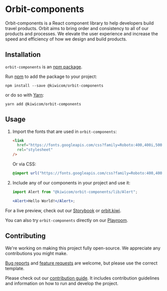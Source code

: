 # Orbit-components

Orbit-components is a React component library to help developers build travel products.
Orbit aims to bring order and consistency to all of our products and processes. We elevate the user experience and increase the speed and efficiency of how we design and build products.

## Installation

`orbit-components` is an [npm package](https://www.npmjs.com/package/@kiwicom/orbit-components).

Run [npm](https://www.npmjs.com/) to add the package to your project:

`npm install --save @kiwicom/orbit-components`

or do so with [Yarn](https://yarnpkg.com/):

`yarn add @kiwicom/orbit-components`

## Usage

1. Import the fonts that are used in `orbit-components`:

   ```html
   <link
     href="https://fonts.googleapis.com/css?family=Roboto:400,400i,500,500i,700"
     rel="stylesheet"
   />
   ```

   Or via CSS:

   ```css
   @import url("https://fonts.googleapis.com/css?family=Roboto:400,400i,500,500i,700");
   ```

2. Include any of our components in your project and use it:

   ```jsx
   import Alert from "@kiwicom/orbit-components/lib/Alert";

   <Alert>Hello World!</Alert>;
   ```

For a live preview, check out our [Storybook](https://kiwicom.github.io/orbit/) or [orbit.kiwi](https://orbit.kiwi).

You can also try `orbit-components` directly on our [Playroom](https://kiwicom.github.io/orbit/playroom/).

## Contributing

We're working on making this project fully open-source.
We appreciate any contributions you might make.

[Bug reports](https://github.com/kiwicom/orbit/issues/new?template=bug_report.md)
and [feature requests](https://github.com/kiwicom/orbit/issues/new?template=feature_request.md) are welcome,
but please use the correct template.

Please check out our [contribution guide](https://github.com/kiwicom/orbit/tree/master/.github/CONTRIBUTING.md).
It includes contribution guidelines and information on how to run and develop the project.
